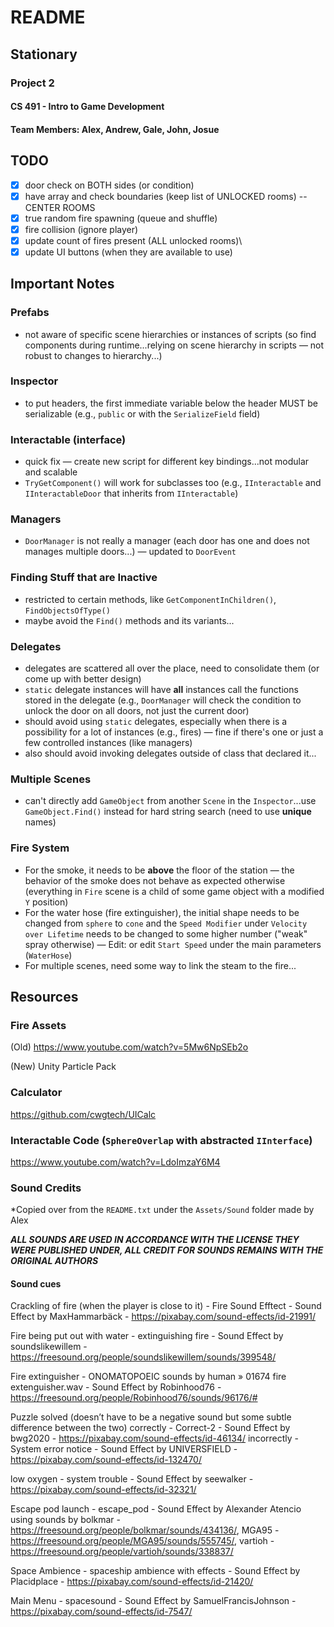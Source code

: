 # README
## Stationary
### Project 2
#### CS 491 - Intro to Game Development
#### Team Members: Alex, Andrew, Gale, John, Josue

## TODO

- [x] door check on BOTH sides (or condition)
- [x] have array and check boundaries (keep list of UNLOCKED rooms) -- CENTER ROOMS
- [x] true random fire spawning (queue and shuffle)
- [x] fire collision (ignore player)
- [x] update count of fires present (ALL unlocked rooms)\
- [x] update UI buttons (when they are available to use)

## Important Notes

### Prefabs

- not aware of specific scene hierarchies or instances of scripts (so find components during runtime...relying on scene hierarchy in scripts &mdash; not robust to changes to hierarchy...)

### Inspector

- to put headers, the first immediate variable below the header MUST be serializable (e.g., `public` or with the `SerializeField` field)

### Interactable (interface)

- quick fix &mdash; create new script for different key bindings...not modular and scalable
- `TryGetComponent()` will work for subclasses too (e.g., `IInteractable` and `IInteractableDoor` that inherits from `IInteractable`)

### Managers

- `DoorManager` is not really a manager (each door has one and does not manages multiple doors...) &mdash; updated to `DoorEvent`

### Finding Stuff that are Inactive

- restricted to certain methods, like `GetComponentInChildren()`, `FindObjectsOfType()`
- maybe avoid the `Find()` methods and its variants...

### Delegates

- delegates are scattered all over the place, need to consolidate them (or come up with better design)
- `static` delegate instances will have **all** instances call the functions stored in the delegate (e.g., `DoorManager` will check the condition to unlock the door on all doors, not just the current door)
- should avoid using `static` delegates, especially when there is a possibility for a lot of instances (e.g., fires) &mdash; fine if there's one or just a few controlled instances (like managers)
- also should avoid invoking delegates outside of class that declared it...

### Multiple Scenes

- can't directly add `GameObject` from another `Scene` in the `Inspector`...use `GameObject.Find()` instead for hard string search (need to use **unique** names)

### Fire System

- For the smoke, it needs to be **above** the floor of the station &mdash; the behavior of the smoke does not behave as expected otherwise (everything in `Fire` scene is a child of some game object with a modified `Y` position)
- For the water hose (fire extinguisher), the initial shape needs to be changed from `sphere` to `cone` and the `Speed Modifier` under `Velocity over Lifetime` needs to be changed to some higher number ("weak" spray otherwise) &mdash; Edit: or edit `Start Speed` under the main parameters (`WaterHose`)
- For multiple scenes, need some way to link the steam to the fire...

## Resources

### Fire Assets

(Old)
https://www.youtube.com/watch?v=5Mw6NpSEb2o

(New)
Unity Particle Pack

### Calculator

https://github.com/cwgtech/UICalc

### Interactable Code (`SphereOverlap` with abstracted `IInterface`)

https://www.youtube.com/watch?v=LdoImzaY6M4

### Sound Credits

*Copied over from the `README.txt` under the `Assets/Sound` folder made by Alex

***ALL SOUNDS ARE USED IN ACCORDANCE WITH THE LICENSE THEY WERE PUBLISHED UNDER, ALL CREDIT FOR SOUNDS REMAINS WITH 
THE ORIGINAL AUTHORS***

#### Sound cues

Crackling of fire (when the player is close to it) - Fire Sound Efftect - Sound Effect by MaxHammarbäck - https://pixabay.com/sound-effects/id-21991/

Fire being put out with water - extinguishing fire - Sound Effect by soundslikewillem - https://freesound.org/people/soundslikewillem/sounds/399548/

Fire extinguisher - ONOMATOPOEIC sounds by human » 01674 fire extenguisher.wav - Sound Effect by Robinhood76 - https://freesound.org/people/Robinhood76/sounds/96176/#

Puzzle solved (doesn’t have to be a negative sound but some subtle difference between the two)
correctly - Correct-2 - Sound Effect by bwg2020 - https://pixabay.com/sound-effects/id-46134/
incorrectly - System error notice - Sound Effect by UNIVERSFIELD - https://pixabay.com/sound-effects/id-132470/

low oxygen - system trouble - Sound Effect by seewalker - https://pixabay.com/sound-effects/id-32321/

Escape pod launch - escape_pod - Sound Effect by Alexander Atencio using sounds by bolkmar - https://freesound.org/people/bolkmar/sounds/434136/, MGA95 - https://freesound.org/people/MGA95/sounds/555745/, vartioh - https://freesound.org/people/vartioh/sounds/338837/

Space Ambience - spaceship ambience with effects - Sound Effect by Placidplace - https://pixabay.com/sound-effects/id-21420/

Main Menu - spacesound - Sound Effect by SamuelFrancisJohnson - https://pixabay.com/sound-effects/id-7547/



